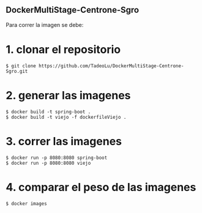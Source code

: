 ## DockerMultiStage-Centrone-Sgro

Para correr la imagen se debe:

# 1. clonar el repositorio

    $ git clone https://github.com/TadeoLu/DockerMultiStage-Centrone-Sgro.git
  
# 2. generar las imagenes

    $ docker build -t spring-boot .
    $ docker build -t viejo -f dockerfileViejo .

# 3. correr las imagenes 

    $ docker run -p 8080:8080 spring-boot
    $ docker run -p 8080:8080 viejo

# 4. comparar el peso de las imagenes

    $ docker images
